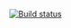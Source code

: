 [![Build status](https://ci.appveyor.com/api/projects/status/wpw1vam2wuwccer1?svg=true)](https://ci.appveyor.com/project/rahel81/autoqa-task6-2)
